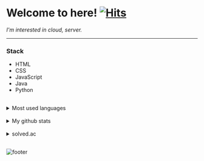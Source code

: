 # Welcome to here! [![Hits](https://hits.seeyoufarm.com/api/count/incr/badge.svg?url=https%3A%2F%2Fgithub.com%2Fpgy11%2Fhit-counter&count_bg=%2379C83D&title_bg=%23555555&icon=&icon_color=%23E7E7E7&title=hits&edge_flat=false)](https://hits.seeyoufarm.com)

<!--
**pgy11/pgy11** is a ✨ _special_ ✨ repository because its `README.md` (this file) appears on your GitHub profile.
-->
<p>
  <em>
    I'm interested in cloud, server.<br/>
  </em>
</p>

---

### Stack

* HTML 
* CSS 
* JavaScript 
* Java
* Python
<br/>

<details markdown='1'>
 <summary>Most used languages</summary>
 [![Most used languages](https://github-readme-stats.vercel.app/api/top-langs/?username=pgy11&layout=compact&hide='Jupyter Notebook')](https://github.com/anuraghazra/github-readme-stats)
</details>
<br/>

<details markdown='1'>
  <summary>My github stats</summary>
  
  ![pgy11's github stats](https://github-readme-stats.vercel.app/api?username=pgy11&show_icons=true&theme=outrun)
</details>
<br/>

<details markdown='1'>
  <summary>solved.ac</summary>
  
  [![solved.ac tier](http://mazassumnida.wtf/api/generate_badge?boj=algorithm_beginner)](https://solved.ac/algorithm_beginner)
</details>
<br/>

![footer](https://capsule-render.vercel.app/api?type=wave&color=gradient&height=150&section=footer)
